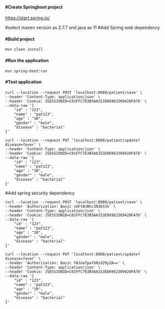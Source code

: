 #### **#Create Springboot project**

https://start.spring.io/

#select maven version as 2.7.7 and java as 11
#Add Spring web dependency

#### **#Build project**
```
mvn clean install
```

#### **#Run the application**
```
mvn spring-boot:run
```
#### **#Test application**
```
curl --location --request POST 'localhost:8080/patient/save' \
--header 'Content-Type: application/json' \
--header 'Cookie: JSESSIONID=C01FFC763B5AA153ED6962309420FA76' \
--data-raw '{
    "id" : "123",
    "name" : "pat123",
    "age" : "30",
    "gender" : "male",
    "disease" : "bacterial"
}'

curl --location --request PUT 'localhost:8080/patient/update?disease=fever' \
--header 'Content-Type: application/json' \
--header 'Cookie: JSESSIONID=C01FFC763B5AA153ED6962309420FA76' \
--data-raw '{
    "id" : "123",
    "name" : "pat123",
    "age" : "30",
    "gender" : "male",
    "disease" : "bacterial"
}'
```
#Add spring security dependency
```
curl --location --request POST 'localhost:8080/patient/save' \
--header 'Authorization: Basic cmFtOnBhc3N3b3Jk' \
--header 'Content-Type: application/json' \
--header 'Cookie: JSESSIONID=C01FFC763B5AA153ED6962309420FA76' \
--data-raw '{
    "id" : "123",
    "name" : "pat123",
    "age" : "30",
    "gender" : "male",
    "disease" : "bacterial"
}'

curl --location --request PUT 'localhost:8080/patient/update?disease=fever' \
--header 'Authorization: Basic YWJoaTpwYXNzd29yZA==' \
--header 'Content-Type: application/json' \
--header 'Cookie: JSESSIONID=C01FFC763B5AA153ED6962309420FA76' \
--data-raw '{
    "id" : "123",
    "name" : "pat123",
    "age" : "30",
    "gender" : "male",
    "disease" : "bacterial"
}'
```
